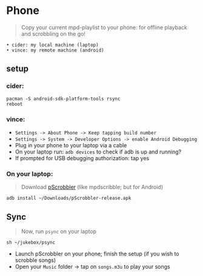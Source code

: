 # Phone

> Copy your current mpd-playlist to your phone: for offline playback and scrobbling on the go!

```
• cider: my local machine (laptop)
• vince: my remote machine (android)
```

## setup

### cider:

```
pacman -S android-sdk-platform-tools rsync
reboot
```

### vince:

- `Settings -> About Phone -> Keep tapping build number`
- `Settings -> System -> Developer Options -> enable Android Debugging`
- Plug in your phone to your laptop via a cable
- On your laptop run: `adb devices` to check if adb is up and running?
- If prompted for USB debugging authorization: tap yes

### On your laptop:

> Download [pScrobbler](https://github.com/kawaiiDango/pScrobbler/releases/latest) (like mpdscribble; but for Android)

```
adb install ~/Downloads/pScrobbler-release.apk
```

## Sync

> Now, run `psync` on your laptop

```
sh ~/jukebox/psync
```

- Launch pScrobbler on your phone; finish the setup (if you wish to scrobble songs)
- Open your `Music` folder -> tap on `songs.m3u` to play your songs

